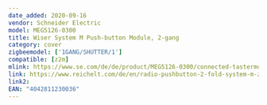 ```yaml
---
date_added: 2020-09-16
vendor: Schneider Electric
model: MEG5126-0300
title: Wiser System M Push-button Module, 2-gang
category: cover
zigbeemodel: ['1GANG/SHUTTER/1']
compatible: [z2m]
mlink: https://www.se.com/de/de/product/MEG5126-0300/connected-tastermodul-2fach-system-m/
link: https://www.reichelt.com/de/en/radio-pushbutton-2-fold-system-m-zigbee-wiser-cctfr6517-p337737.html
link2: 
EAN: "4042811230036"
---
```

